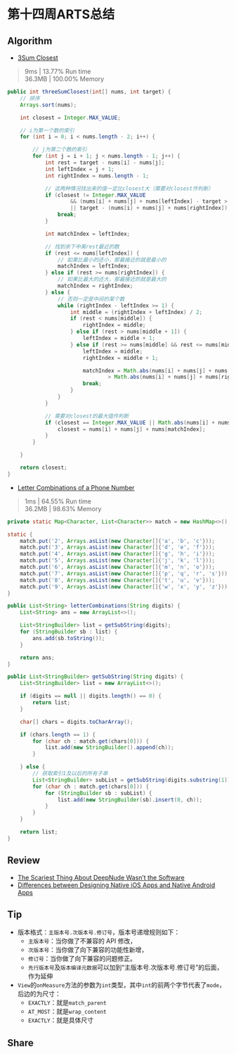 # 第十四周ARTS总结
## Algorithm
- [3Sum Closest](https://leetcode.com/problems/3sum-closest/)
> 9ms | 13.77% Run time  
> 36.3MB | 100.00% Memory
```java
public int threeSumClosest(int[] nums, int target) {
    // 排序
    Arrays.sort(nums);

    int closest = Integer.MAX_VALUE;

    // i为第一个数的索引
    for (int i = 0; i < nums.length - 2; i++) {

        // j为第二个数的索引
        for (int j = i + 1; j < nums.length - 1; j++) {
            int rest = target - nums[i] - nums[j];
            int leftIndex = j + 1;
            int rightIndex = nums.length - 1;

            // 这两种情况找出来的值一定比closest大（需要对closest作判断）
            if (closest != Integer.MAX_VALUE
                    && (nums[i] + nums[j] + nums[leftIndex] - target > Math.abs(closest - target)
                    || target - (nums[i] + nums[j] + nums[rightIndex]) > Math.abs(closest - target))) {
                break;
            }

            int matchIndex = leftIndex;

            // 找到余下中离rest最近的数
            if (rest <= nums[leftIndex]) {
                // 如果比最小的还小，那最接近的就是最小的
                matchIndex = leftIndex;
            } else if (rest >= nums[rightIndex]) {
                // 如果比最大的还大，那最接近的就是最大的
                matchIndex = rightIndex;
            } else {
                // 否则一定是中间的某个数
                while (rightIndex - leftIndex >= 1) {
                    int middle = (rightIndex + leftIndex) / 2;
                    if (rest < nums[middle]) {
                        rightIndex = middle;
                    } else if (rest > nums[middle + 1]) {
                        leftIndex = middle + 1;
                    } else if (rest >= nums[middle] && rest <= nums[middle + 1]) {
                        leftIndex = middle;
                        rightIndex = middle + 1;

                        matchIndex = Math.abs(nums[i] + nums[j] + nums[leftIndex] - target)
                                > Math.abs(nums[i] + nums[j] + nums[rightIndex] - target) ? rightIndex : leftIndex;
                        break;
                    }
                }
            }

            // 需要对closest的最大值作判断
            if (closest == Integer.MAX_VALUE || Math.abs(nums[i] + nums[j] + nums[matchIndex] - target) < Math.abs(closest - target)) {
                closest = nums[i] + nums[j] + nums[matchIndex];
            }
        }

    }

    return closest;
}
```
- [Letter Combinations of a Phone Number](https://leetcode.com/problems/letter-combinations-of-a-phone-number/)
> 1ms | 64.55% Run time  
> 36.2MB | 98.63% Memory
```java
private static Map<Character, List<Character>> match = new HashMap<>();

static {
    match.put('2', Arrays.asList(new Character[]{'a', 'b', 'c'}));
    match.put('3', Arrays.asList(new Character[]{'d', 'e', 'f'}));
    match.put('4', Arrays.asList(new Character[]{'g', 'h', 'i'}));
    match.put('5', Arrays.asList(new Character[]{'j', 'k', 'l'}));
    match.put('6', Arrays.asList(new Character[]{'m', 'n', 'o'}));
    match.put('7', Arrays.asList(new Character[]{'p', 'q', 'r', 's'}));
    match.put('8', Arrays.asList(new Character[]{'t', 'u', 'v'}));
    match.put('9', Arrays.asList(new Character[]{'w', 'x', 'y', 'z'}));
}

public List<String> letterCombinations(String digits) {
    List<String> ans = new ArrayList<>();

    List<StringBuilder> list = getSubString(digits);
    for (StringBuilder sb : list) {
        ans.add(sb.toString());
    }

    return ans;
}

public List<StringBuilder> getSubString(String digits) {
    List<StringBuilder> list = new ArrayList<>();

    if (digits == null || digits.length() == 0) {
        return list;
    }

    char[] chars = digits.toCharArray();

    if (chars.length == 1) {
        for (char ch : match.get(chars[0])) {
            list.add(new StringBuilder().append(ch));
        }

    } else {
        // 获取索引1及以后的所有子串
        List<StringBuilder> subList = getSubString(digits.substring(1));
        for (char ch : match.get(chars[0])) {
            for (StringBuilder sb : subList) {
                list.add(new StringBuilder(sb).insert(0, ch));
            }
        }
    }

    return list;
}
```

## Review
- [The Scariest Thing About DeepNude Wasn’t the Software](https://onezero.medium.com/the-scariest-thing-about-deepnude-wasnt-the-software-a8df4e7f239b)
- [Differences between Designing Native iOS Apps and Native Android Apps](https://medium.muz.li/differences-between-designing-native-ios-apps-and-native-android-apps-e71256dfa1ca)

## Tip
+ 版本格式：`主版本号.次版本号.修订号`，版本号递增规则如下：
  + `主版本号`：当你做了不兼容的 API 修改，
  + `次版本号`：当你做了向下兼容的功能性新增，
  + `修订号`：当你做了向下兼容的问题修正。
  + `先行版本号`及`版本编译元数据`可以加到“主版本号.次版本号.修订号”的后面，作为延伸
+ `View`的`onMeasure`方法的参数为`int`类型，其中`int`的前两个字节代表了`mode`，后边的为尺寸：
  + `EXACTLY`：就是`match_parent`
  + `AT_MOST`：就是`wrap_content`
  + `EXACTLY`：就是具体尺寸

## Share